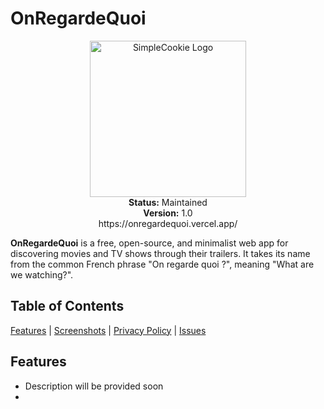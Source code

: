 # OnRegardeQuoi

<p align="center">
  <img src="https://github.com/user-attachments/assets/c4e9c40d-cb1b-41da-b300-69fb02cb627a" width="250" height="250" alt="SimpleCookie Logo" />
  <br />
  <strong>Status:</strong> Maintained
  <br>
  <strong>Version:</strong> 1.0  
  <br />
  https://onregardequoi.vercel.app/
</p>

**OnRegardeQuoi** is a free, open-source, and minimalist web app for discovering movies and TV shows through their trailers. It takes its name from the common French phrase "On regarde quoi ?", meaning "What are we watching?".
       

## Table of Contents  
[Features](#features) | [Screenshots](#screenshots) | [Privacy Policy](#privacy-policy) | [Issues](#issues)


## Features

-    Description will be provided soon
-    
